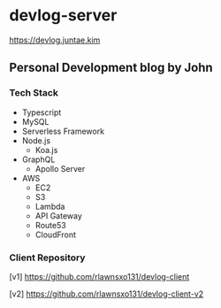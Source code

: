 # devlog-server
<https://devlog.juntae.kim>
## Personal Development blog by John
### Tech Stack
* Typescript
* MySQL
* Serverless Framework
* Node.js
  * Koa.js
* GraphQL
  * Apollo Server
* AWS
  * EC2
  * S3
  * Lambda
  * API Gateway
  * Route53
  * CloudFront
### Client Repository
[v1] <https://github.com/rlawnsxo131/devlog-client>


[v2] <https://github.com/rlawnsxo131/devlog-client-v2>

